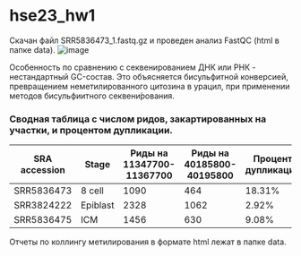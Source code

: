 # hse23_hw1

Скачан файл SRR5836473_1.fastq.gz и проведен анализ FastQC (html в папке data).
![image](https://user-images.githubusercontent.com/114621114/216843313-466df162-4076-44de-b409-908aac964648.png)

Особенность по сравнению с секвенированием ДНК или РНК - нестандартный GC-состав. Это объясняется бисульфитной конверсией, превращением неметилированного цитозина в урацил, при применении методов бисульфиитного секвени́рования.

### Сводная таблица с числом ридов, закартированных на участки, и процентом дупликации.

| SRA accession | Stage    | Риды на 11347700-11367700 | Риды на 40185800-40195800 | Процент дупликации |
| - | - | - | - | - |
| SRR5836473 | 8 cell   | 1090 | 464 | 18.31% |
| SRR3824222 | Epiblast | 2328 | 1062 | 2.92% |
| SRR5836475 | ICM      | 1456 | 630 | 9.08% |

Отчеты по коллингу метилирования в формате html лежат в папке data.
